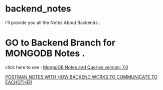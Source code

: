 # backend_notes
i'll provide you all the Notes About Backends .
# GO to Backend Branch for MONGODB Notes .
click here to see : [MongoDB Notes and Queries version: 7.0](https://github.com/nikkhyro-dev/backend_notes/tree/mongodb)


[POSTMAN NOTES WITH HOW BACKEND WORKS TO COMMUNICATE TO EACHOTHER](https://github.com/nikkhyro-dev/backend_notes/tree/post)
